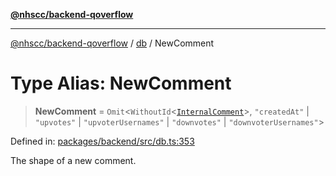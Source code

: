 [**@nhscc/backend-qoverflow**](../../README.md)

***

[@nhscc/backend-qoverflow](../../README.md) / [db](../README.md) / NewComment

# Type Alias: NewComment

> **NewComment** = `Omit`\<`WithoutId`\<[`InternalComment`](InternalComment.md)\>, `"createdAt"` \| `"upvotes"` \| `"upvoterUsernames"` \| `"downvotes"` \| `"downvoterUsernames"`\>

Defined in: [packages/backend/src/db.ts:353](https://github.com/nhscc/qoverflow.api.hscc.bdpa.org/blob/427e25011f0e71265852f81f85026e1290417c2b/packages/backend/src/db.ts#L353)

The shape of a new comment.
